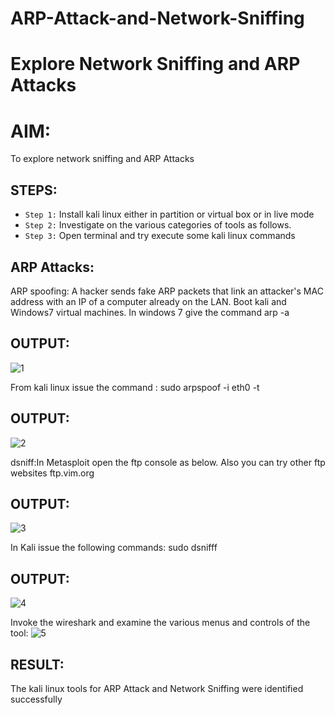 # ARP-Attack-and-Network-Sniffing
# Explore Network Sniffing and ARP Attacks

# AIM:

To explore network sniffing and ARP Attacks

## STEPS:

- `Step 1:` Install kali linux either in partition or virtual box or in live mode
- `Step 2:` Investigate on the various categories of tools as follows.
-  `Step 3:` Open terminal and try execute some kali linux commands

## ARP Attacks:  
ARP spoofing: A hacker sends fake ARP packets that link an attacker's MAC address with an IP of a computer already on the LAN. 
Boot kali and Windows7 virtual machines.
In windows 7 give the command arp -a
## OUTPUT:
![1](https://github.com/user-attachments/assets/c6634bd1-db53-4426-af49-cffb804507a9)


From kali linux issue the command :
sudo arpspoof -i eth0 -t <target system> <gateway>

## OUTPUT:
![2](https://github.com/user-attachments/assets/edc15c18-9c17-466a-8857-88cb7bf98846)


 dsniff:In Metasploit open the ftp console as below. Also you can try other ftp websites ftp.vim.org
 
## OUTPUT:
![3](https://github.com/user-attachments/assets/0197312f-fdbf-4ae4-bb2b-5cb2e2fb5a1b)


In Kali issue the following commands:
sudo dsnifff

## OUTPUT:
![4](https://github.com/user-attachments/assets/63d4aba4-f844-40bb-add4-471b93d39fa4)


Invoke the wireshark and examine the various menus  and controls of the tool:
![5](https://github.com/user-attachments/assets/d2fbe44c-df2d-42b2-9444-cfc730f521ac)

## RESULT:
The kali linux tools for ARP Attack and Network Sniffing were identified successfully
